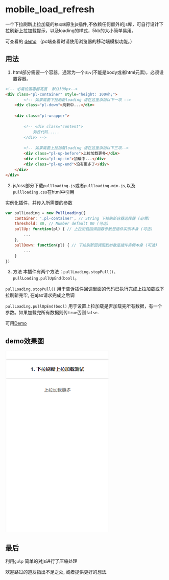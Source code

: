 # mobile_load_refresh
一个下拉刷新上拉加载的`移动端`原生js插件,不依赖任何额外的js库，可自行设计下拉刷新上拉加载提示，以及loading的样式，5kb的大小简单易用。

可查看的 [demo](https://yl1033669613.github.io/mobile_load_refresh/dist/index.html) （pc端查看时请使用浏览器的移动端模拟功能。）

## 用法
1. html部分需要一个容器，通常为一个`div`(不能是body或者html元素)，必须设置容器。

```html
<!-- 必需设置容器高度  默认300px-->
<div class="pl-container" style="height: 100vh;">
        <!-- 如果需要下拉刷新loading 请在这里添加以下一项 -->
    <div class="pl-down">刷新中...</div>

    <div class="pl-wrapper">
        
        <!-- <div class="content">
            列表代码.....
        </div> -->
        
        <!-- 如果需要上拉加载loading 请在这里添加以下三项-->
        <div class="pl-up-before">上拉加载更多</div>
        <div class="pl-up-in">加载中...</div>
        <div class="pl-up-end">没有更多了</div>
    </div>
</div>

```

2. js/css部分下载`pullloading.js`或者`pullloading.min.js`,以及`pullloading.css`在html中引用

**<link rel="stylesheet" href="your path/pullloading.css">**

**<script src="your path/pullloading.min.js"></script>**

实例化插件，并传入所需要的参数

```javascript
var pullLoading = new PullLoading({
	container: '.pl-container', // String 下拉刷新容器选择器 (必需)
    threshold: 80, // Number default 80 (可选)
    pullUp: function(pl) { // 上拉加载回调函数参数是插件实例本身 (可选)
    	...
    },
    pullDown: function(pl) { // 下拉刷新回调函数参数是插件实例本身 (可选)
        ...
    }
})

```
3. 方法
本插件有两个方法：`pullLoading.stopPull()`、 `pullLoading.pullUpEnd(bool)`。

`pullLoading.stopPull()` 用于告诉插件回调里面的代码已执行完成上拉加载或下拉刷新完毕, 在ajax请求完成之后调

`pullLoading.pullUpEnd(bool)` 用于设置上拉加载是否加载完所有数据，有一个参数。如果加载完所有数据则传`true`否则`false`. 

可用[Demo](https://github.com/yl1033669613/mobile_load_refresh/blob/master/dist/index.html)

## demo效果图
![图片名称](https://github.com/yl1033669613/mobile_load_refresh/blob/master/demoGif.gif)

## 最后
利用`gulp` 简单的对js进行了压缩处理

欢迎路过的道友指出不足之处, 或者提供更好的想法.
